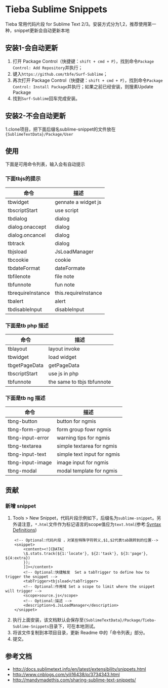 Tieba Sublime Snippets
=======
Tieba 常用代码片段 for Sublime Text 2/3。安装方式分为1,2，推荐使用第一种，snippet更新会自动更新本地

## 安装1-会自动更新

1. 打开 Package Control（快捷键：`shift + cmd + P`），找到命令`Package Control: Add Repository`并执行；
2. 键入`https://github.com/tbfe/Surf-Sublime`；
3. 再次打开 Package Control（快捷键：`shift + cmd + P`），找到命令`Package Control: Install Package`并执行；如果之前已经安装，则搜素Update Package
4. 找到`Surf-Sublime`回车完成安装。


## 安装2-不会自动更新
1.clone项目，把下面后缀名sublime-snippet的文件放在`{SublimeTextData}/Package/User`

## 使用
下面是可用命令列表，输入会有自动提示

### 下面tbjs的提示
|命令|描述|
|----|----|
tbwidget|gennate a widget js
tbscriptStart|use script
tbdialog|dialog
dialog.onaccept|dialog
dialog.oncancel|dialog
tbtrack|dialog
tbjsload|JsLoadManager
tbcookie|cookie
tbdateFormat|dateFormate
tbfilenote|file note
tbfunnote|fun note
tbrequireInstance|this.requireInstance
tbalert|alert
tbdisableInput|disableInput

### 下面是tb php 描述
|命令|描述|
|----|----|
tblayout|layout invoke
tbwidget|load widget
tbgetPageData|getPageData
tbscriptStart|use js in php
tbfunnote|the same to tbjs tbfunnote

### 下面是tb ng 描述
|命令|描述|
|----|----|
tbng-button|button for ngmis
tbng-form-group|form group fowr ngmis
tbng-input-error|warning tips for ngmis
tbng-textarea|simple textarea for ngmis
tbng-input-text|simple text input for ngmis
tbng-input-image|image input for ngmis
tbng-modal|modal template for ngmis

## 贡献
### 新增 snippet
1. Tools > New Snippet，代码片段示例如下，后缀名为`sublime-snippet`。另外请注意，`*.html`文件作为标记语言的scope值应为`text.html`(参考:[Syntax Definitions](http://docs.sublimetext.info/en/latest/extensibility/syntaxdefs.html?highlight=scope))

```
    <!-- Optional:代码片段 ，对某些特殊字符转义,$1,$2代表tab跳转到的位置-->
    <snippet>
        <content><![CDATA[
        \$.stats.track(${1:'locate'}, ${2:'task'}, ${3:'page'}, ${4:extra})
        });
        ]]></content>
        <!-- Optional:快捷触发  Set a tabTrigger to define how to trigger the snippet -->
        <tabTrigger>tbjsload</tabTrigger>
        <!-- Optional:作用域 Set a scope to limit where the snippet will trigger -->
        <scope>source.js</scope>
        <!-- Optional:描述 -->
        <description>$.JsLoadManager</description>
    </snippet>
```
2. 执行上面安装，该文档默认会保存至`{SublimeTextData}/Package/Tieba-Sublime-Snippets`目录下，可在本地测试。
3. 将该文件复制到本项目目录，更新 Readme 中的「命令列表」部分。
4. 提交。

## 参考文档
- http://docs.sublimetext.info/en/latest/extensibility/snippets.html
- http://www.cnblogs.com/yili16438/p/3734343.html
- http://mandymadethis.com/sharing-sublime-text-snippets/
